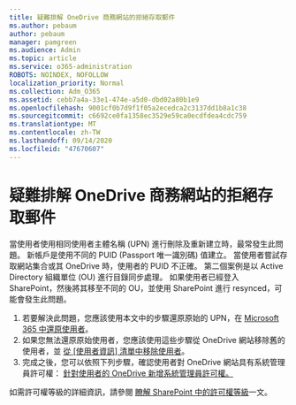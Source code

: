 ```yaml
---
title: 疑難排解 OneDrive 商務網站的拒絕存取郵件
ms.author: pebaum
author: pebaum
manager: pamgreen
ms.audience: Admin
ms.topic: article
ms.service: o365-administration
ROBOTS: NOINDEX, NOFOLLOW
localization_priority: Normal
ms.collection: Adm_O365
ms.assetid: cebb7a4a-33e1-474e-a5d0-dbd02a80b1e9
ms.openlocfilehash: 9001cf0b7d9f1f05a2ecedca2c3137dd1b8a1c38
ms.sourcegitcommit: c6692ce0fa1358ec3529e59ca0ecdfdea4cdc759
ms.translationtype: MT
ms.contentlocale: zh-TW
ms.lasthandoff: 09/14/2020
ms.locfileid: "47670607"
---
```

# <a name="troubleshooting-access-denied-messages-to-onedrive-for-business-sites"></a>疑難排解 OneDrive 商務網站的拒絕存取郵件

當使用者使用相同使用者主體名稱 (UPN) 進行刪除及重新建立時，最常發生此問題。 新帳戶是使用不同的 PUID (Passport 唯一識別碼) 值建立。 當使用者嘗試存取網站集合或其 OneDrive 時，使用者的 PUID 不正確。 第二個案例是以 Active Directory 組織單位 (OU) 進行目錄同步處理。 如果使用者已經登入 SharePoint，然後將其移至不同的 OU，並使用 SharePoint 進行 resynced，可能會發生此問題。

1. 若要解決此問題，您應該使用本文中的步驟還原原始的 UPN，在 [Microsoft 365 中還原使用者](https://docs.microsoft.com/microsoft-365/admin/add-users/restore-user)。
2. 如果您無法還原原始使用者，您應該使用這些步驟從 OneDrive 網站移除舊的使用者，並 [從 [使用者資訊] 清單中移除使用者]()。 
3. 完成之後，您可以依照下列步驟，確認使用者對 OneDrive 網站具有系統管理員許可權： [針對使用者的 OneDrive 新增系統管理員許可權。](https://docs.microsoft.com/sharepoint/manage-user-profiles)

如需許可權等級的詳細資訊，請參閱 [瞭解 SharePoint 中的許可權等級](https://docs.microsoft.com/sharepoint/understanding-permission-levels)一文。
